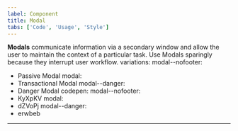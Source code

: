 ```yaml
---
label: Component
title: Modal
tabs: ['Code', 'Usage', 'Style']
---
```


<page-intro>**Modals** communicate information via a secondary window and allow the user to maintain the context of a particular task. Use Modals sparingly because they interrupt user workflow.</page-intro>
variations:
  modal--nofooter:
  - Passive Modal
  modal:
  - Transactional Modal
  modal--danger:
  - Danger Modal
codepen:
  modal--nofooter:
  - KyXpKV
  modal:
  - dZVoPj
  modal--danger:
  - erwbeb
---
